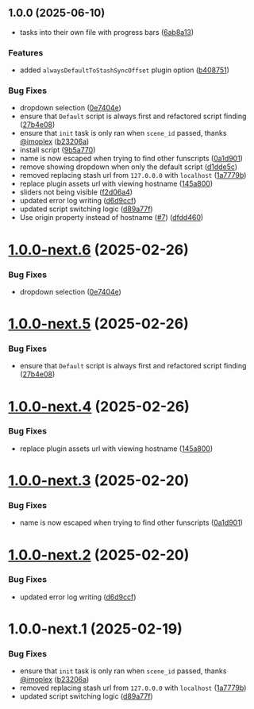 ## 1.0.0 (2025-06-10)

- tasks into their own file with progress bars ([6ab8a13](github.com/blackx69/StashInteractiveTools/commit/6ab8a13aa23206b8fa8f7a7d4236442d0cab58ba))

### Features

- added `alwaysDefaultToStashSyncOffset` plugin option ([b408751](github.com/blackx69/StashInteractiveTools/commit/b40875172c98994abca74b0b6cf0cc5ed73fe33e))

### Bug Fixes

- dropdown selection ([0e7404e](github.com/blackx69/StashInteractiveTools/commit/0e7404ea5af55e94f079e4f8f46c782419cc491b))
- ensure that `Default` script is always first and refactored script finding ([27b4e08](github.com/blackx69/StashInteractiveTools/commit/27b4e0842b0d3ad694eb93794a46ef3cb962b413))
- ensure that `init` task is only ran when `scene_id` passed, thanks [@imoplex](github.com/imoplex) ([b23206a](github.com/blackx69/StashInteractiveTools/commit/b23206aa646c76a180e7078f80554d9f90c396e8))
- install script ([9b5a770](github.com/blackx69/StashInteractiveTools/commit/9b5a7706a6af8e94e294256d8a89cc08634d2c0f))
- name is now escaped when trying to find other funscripts ([0a1d901](github.com/blackx69/StashInteractiveTools/commit/0a1d901ddf6feff3bb2ade74535a49aa0dcb4083))
- remove showing dropdown when only the default script ([d1dde5c](github.com/blackx69/StashInteractiveTools/commit/d1dde5c2d6b211e25a3ec526382526af5746782f))
- removed replacing stash url from `127.0.0.0` with `localhost` ([1a7779b](github.com/blackx69/StashInteractiveTools/commit/1a7779b27abedc6407b05747e398fd25bda4cc13))
- replace plugin assets url with viewing hostname ([145a800](github.com/blackx69/StashInteractiveTools/commit/145a800521e987ea87d18c5547e8154092cc130a))
- sliders not being visible ([f2d06a4](github.com/blackx69/StashInteractiveTools/commit/f2d06a44cbbe9b9b3581b135b35d6ef5f83feada))
- updated error log writing ([d6d9ccf](github.com/blackx69/StashInteractiveTools/commit/d6d9ccf11392dd23adf235f214a7d0fb2f8085cd))
- updated script switching logic ([d89a77f](github.com/blackx69/StashInteractiveTools/commit/d89a77ffaca777d934f8742c1bbba4b61de288c7))
- Use origin property instead of hostname ([#7](github.com/blackx69/StashInteractiveTools/issues/7)) ([dfdd460](github.com/blackx69/StashInteractiveTools/commit/dfdd460233dffa741751c78d55f009a6a45db588))

# [1.0.0-next.6](github.com/blackx69/StashInteractiveTools/compare/v1.0.0-next.5...v1.0.0-next.6) (2025-02-26)

### Bug Fixes

- dropdown selection ([0e7404e](github.com/blackx69/StashInteractiveTools/commit/0e7404ea5af55e94f079e4f8f46c782419cc491b))

# [1.0.0-next.5](github.com/blackx69/StashInteractiveTools/compare/v1.0.0-next.4...v1.0.0-next.5) (2025-02-26)

### Bug Fixes

- ensure that `Default` script is always first and refactored script finding ([27b4e08](github.com/blackx69/StashInteractiveTools/commit/27b4e0842b0d3ad694eb93794a46ef3cb962b413))

# [1.0.0-next.4](github.com/blackx69/StashInteractiveTools/compare/v1.0.0-next.3...v1.0.0-next.4) (2025-02-26)

### Bug Fixes

- replace plugin assets url with viewing hostname ([145a800](github.com/blackx69/StashInteractiveTools/commit/145a800521e987ea87d18c5547e8154092cc130a))

# [1.0.0-next.3](github.com/blackx69/StashInteractiveTools/compare/v1.0.0-next.2...v1.0.0-next.3) (2025-02-20)

### Bug Fixes

- name is now escaped when trying to find other funscripts ([0a1d901](github.com/blackx69/StashInteractiveTools/commit/0a1d901ddf6feff3bb2ade74535a49aa0dcb4083))

# [1.0.0-next.2](github.com/blackx69/StashInteractiveTools/compare/v1.0.0-next.1...v1.0.0-next.2) (2025-02-20)

### Bug Fixes

- updated error log writing ([d6d9ccf](github.com/blackx69/StashInteractiveTools/commit/d6d9ccf11392dd23adf235f214a7d0fb2f8085cd))

# 1.0.0-next.1 (2025-02-19)

### Bug Fixes

- ensure that `init` task is only ran when `scene_id` passed, thanks [@imoplex](github.com/imoplex) ([b23206a](github.com/blackx69/StashInteractiveTools/commit/b23206aa646c76a180e7078f80554d9f90c396e8))
- removed replacing stash url from `127.0.0.0` with `localhost` ([1a7779b](github.com/blackx69/StashInteractiveTools/commit/1a7779b27abedc6407b05747e398fd25bda4cc13))
- updated script switching logic ([d89a77f](github.com/blackx69/StashInteractiveTools/commit/d89a77ffaca777d934f8742c1bbba4b61de288c7))
